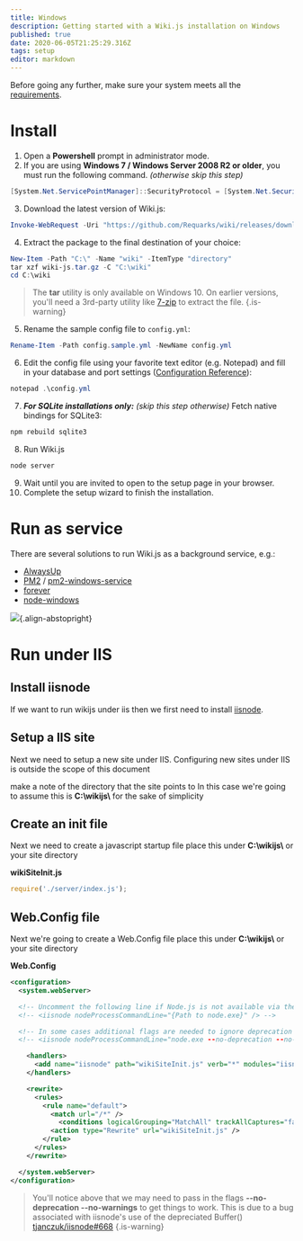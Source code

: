 ```yaml
---
title: Windows
description: Getting started with a Wiki.js installation on Windows
published: true
date: 2020-06-05T21:25:29.316Z
tags: setup
editor: markdown
---
```


Before going any further, make sure your system meets all the [requirements](/install/requirements).

# Install

1. Open a **Powershell** prompt in administrator mode.
2. If you are using **Windows 7 / Windows Server 2008 R2 or older**, you must run the following command. *(otherwise skip this step)*
  ```powershell
  [System.Net.ServicePointManager]::SecurityProtocol = [System.Net.SecurityProtocolType]::Tls12
  ```
3. Download the latest version of Wiki.js:
  ```powershell
  Invoke-WebRequest -Uri "https://github.com/Requarks/wiki/releases/download/2.4.105/wiki-js-windows.tar.gz" -OutFile "wiki-js.tar.gz"
  ```

4. Extract the package to the final destination of your choice:
  ```powershell
  New-Item -Path "C:\" -Name "wiki" -ItemType "directory"
  tar xzf wiki-js.tar.gz -C "C:\wiki"
  cd C:\wiki
  ```
  > The **tar** utility is only available on Windows 10. On earlier versions, you'll need a 3rd-party utility like [7-zip](https://www.7-zip.org/) to extract the file.
  {.is-warning}
5. Rename the sample config file to `config.yml`:
  ```powershell
  Rename-Item -Path config.sample.yml -NewName config.yml
  ```
6. Edit the config file using your favorite text editor (e.g. Notepad) and fill in your database and port settings ([Configuration Reference](/install/config)):
  ```powershell
  notepad .\config.yml
  ```
7. ***For SQLite installations only:*** *(skip this step otherwise)* Fetch native bindings for SQLite3:
  ```bash
  npm rebuild sqlite3
  ```
8. Run Wiki.js
  ```powershell
  node server
  ```
9. Wait until you are invited to open to the setup page in your browser.
10. Complete the setup wizard to finish the installation.

# Run as service

There are several solutions to run Wiki.js as a background service, e.g.:

- [AlwaysUp](https://www.coretechnologies.com/products/AlwaysUp/)
- [PM2](http://pm2.keymetrics.io/) / [pm2-windows-service](https://www.npmjs.com/package/pm2-windows-service)
- [forever](https://www.npmjs.com/package/forever)
- [node-windows](https://github.com/coreybutler/node-windows)

![](https://a.icons8.com/djxbtnYm/GBjHDS/svg.svg){.align-abstopright}

# Run under IIS

## Install iisnode

If we want to run wikijs under iis then we first need to install [iisnode](https://github.com/Azure/iisnode/releases).

## Setup a IIS site

Next we need to setup a new site under IIS.
Configuring new sites under IIS is outside the scope of this document

make a note of the directory that the site points to
In this case we're going to assume this is **C:\\wikijs\\** for the sake of simplicity

## Create an init file

Next we need to create a javascript startup file
place this under **C:\\wikijs\\** or your site directory

**wikiSiteInit.js**
```js
require('./server/index.js');
```

## Web.Config file

Next we're going to create a Web.Config file
place this under **C:\\wikijs\\** or your site directory

**Web.Config**
```xml
<configuration>
  <system.webServer>

  <!-- Uncomment the following line if Node.js is not available via the environment path -->
  <!-- <iisnode nodeProcessCommandLine="{Path to node.exe}" /> -->

  <!-- In some cases additional flags are needed to ignore deprecation warnings, this is due to iisnode using Buffer() -->
  <!-- <iisnode nodeProcessCommandLine="node.exe --no-deprecation --no-warnings"/> -->

    <handlers>
      <add name="iisnode" path="wikiSiteInit.js" verb="*" modules="iisnode" />
    </handlers>

    <rewrite>
      <rules>
        <rule name="default">
          <match url="/*" />
            <conditions logicalGrouping="MatchAll" trackAllCaptures="false" />
          <action type="Rewrite" url="wikiSiteInit.js" />
        </rule>
      </rules>
    </rewrite>

  </system.webServer>
</configuration>
```

  > You'll notice above that we may need to pass in the flags
  **--no-deprecation --no-warnings**
  to get things to work. This is due to a bug associated with iisnode's use of the depreciated Buffer() [tjanczuk/iisnode#668](https://github.com/tjanczuk/iisnode/issues/668)
{.is-warning}
